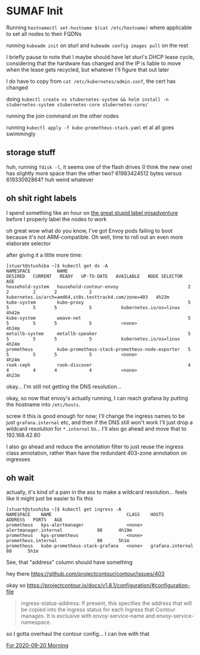 # SUMAF Init

Running `hostnamectl set-hostname $(cat /etc/hostname)` where applicable to set all nodes to their FQDNs

running `kubeadm init` on sturl and `kubeadm config images pull` on the rest

I briefly pause to note that I maybe should have let sturl's DHCP lease cycle, considering that the hardware has changed and the IP is liable to move when the lease gets recycled, but whatever I'll figure that out later

I do have to copy from `cat /etc/kubernetes/admin.conf`, the cert has changed

doing `kubectl create ns stubernetes-system && helm install -n stubernetes-system stubernetes-core stubernetes-core/`

running the join command on the other nodes

running `kubectl apply -f kube-prometheus-stack.yaml` et al all goes swimmingly

## storage stuff

huh, running `fdisk -l`, it seems one of the flash drives (I think the new one) has slightly more space than the other two? 61983424512 bytes versus 61933092864? huh weird whatever

## oh shit right labels

I spend something like an hour on [the great stupid label misadventure](4j6tm-hqye8-kbayf-8gjsn-9phmf) before I properly label the nodes to work

oh great wow what do you know, I've got Envoy pods failing to boot because it's not ARM-compatible. Oh well, time to roll out an even more elaborate selector

after giving it a little more time:

```
[stuart@stushiba ~]$ kubectl get ds -A
NAMESPACE          NAME                                             DESIRED   CURRENT   READY   UP-TO-DATE   AVAILABLE   NODE SELECTOR                                           AGE
household-system   household-contour-envoy                          2         2         2       2            2           kubernetes.io/arch=amd64,st8s.testtrack4.com/zone=403   4h23m
kube-system        kube-proxy                                       5         5         5       5            5           kubernetes.io/os=linux                                  4h42m
kube-system        weave-net                                        5         5         5       5            5           <none>                                                  4h34m
metallb-system     metallb-speaker                                  5         5         5       5            5           kubernetes.io/os=linux                                  4h24m
prometheus         kube-prometheus-stack-prometheus-node-exporter   5         5         5       5            5           <none>                                                  4h24m
rook-ceph          rook-discover                                    4         4         4       4            4           <none>                                                  4h23m
```

okay... I'm still not getting the DNS resolution...

okay, so now that envoy's actually running, I can reach grafana by putting the hostname into `/etc/hosts`.

screw it this is good enough for now; I'll change the ingress names to be just `grafana.internal` etc, and then if the DNS still won't work I'll just drop a wildcard resolution for `*.internal` to... I'll also go ahead and move that to 192.168.42.80

I also go ahead and reduce the annotation filter to just reuse the ingress class annotation, rather than have the redundant 403-zone annotation on ingresses

## oh wait

actually, it's kind of a pain in the ass to make a wildcard resolution... feels like it might just be easier to fix this

```
[stuart@stushiba ~]$ kubectl get ingress -A
NAMESPACE    NAME                            CLASS    HOSTS                   ADDRESS   PORTS   AGE
prometheus   kps-alertmanager                <none>   alertmanager.internal             80      4h19m
prometheus   kps-prometheus                  <none>   prometheus.internal               80      5h1m
prometheus   kube-prometheus-stack-grafana   <none>   grafana.internal                  80      5h1m
```

See, that "address" column should have something

hey there https://github.com/projectcontour/contour/issues/403

okay so https://projectcontour.io/docs/v1.8.1/configuration/#configuration-file

> ingress-status-address: If present, this specifies the address that will be copied into the Ingress status for each Ingress that Contour manages. It is exclusive with envoy-service-name and envoy-service-namespace.

so I gotta overhaul the contour config... I can live with that

[For 2020-09-20 Morning](p1pme-rpwfn-47842-hrdv6-prrm1)
